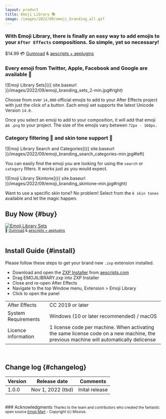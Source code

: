 ```yaml
---
layout: product
title: Emoji Library 📚
image: /images/2022/09/emoji_branding_all.gif
---
```


### With Emoji Library, there is finally an easy way to add emojis to your `After Effects` compositions. So simple, yet so necessary!

<span class="price-tag price-tag--two-lines">
  <span class="price-tag__main">$14.99</span>
  <span>💳 <a href="https://jamesxdigital.gumroad.com/l/emojilibrary">Gumroad</a> & <a href="https://aescripts.com/" target="_blank">aescripts + aeplugins</a></span>
</span>

### Every emoji from Twitter, Apple, Facebook and Google are available 👏

![Emoji Library Sets]({{ site.baseurl }}/images/2022/09/emoji_branding_sets_2-min.jpg#right)

Choose from over `14,000` official emojis to add to your After Effects project with just the click of a button. Each emoji set supports the latest Unicode Version `14.0.`

Once you select an emoji to add to your composition, it will add that emoji as `.png` to your project. The size of the emojis vary between `72px - 160px.`

### Category filtering 🔎 and skin tone support 👬

![Emoji Library Search and Categories]({{ site.baseurl }}/images/2022/09/emoji_branding_search_categories-min.jpg#left)

You can easily find the emoji you are looking for using the `search` or `category` filters. It works just as you would expect.

![Emoji Library Skintone]({{ site.baseurl }}/images/2022/09/emoji_branding_skintone-min.jpg#right)

Want to use a specific skin tone? No problem! Select from the `6 skin tones` available and let the magic happen.

<span class="clear"></span>

## Buy Now {#buy}

<script src="https://gumroad.com/js/gumroad-embed.js"></script>
<div id="iframe-wrapper">
<div class="gumroad-product-embed">
<a href="https://jamesxdigital.gumroad.com/l/emojilibrary"><img src="{{ site.baseurl }}/images/2022/09/emoji_branding_sets_2-min.jpg" alt="Emoji Library Sets"></a></div>
<span id="iframe-overlay" class="price-tag price-tag--two-lines">
  <span class="price-tag__main"><small>🔗 <a href="https://jamesxdigital.gumroad.com/l/emojilibrary">Gumroad</a> & <a href="https://aescripts.com/" target="_blank">aescripts + aeplugins</a></small></span>
</span>
</div>

<br/>

## Install Guide {#install}

Please follow these steps to get your brand new `.zxp` extension installed.

- Download and open the <a href="https://aescripts.com/learn/zxp-installer/" target="_blank">ZXP Installer</a> from <a href="https://aescripts.com" target="_blank">aescripts.com</a>
- Drag EMOJILIBRARY.zxp into ZXP Installer
- Close and re-open After Effects
- Navigate to the top Window menu, Extension > Emoji Library
- Click to open the panel

<table>
 <tbody>
  <tr>
   <td>After Effects</td>
   <td>CC 2019 or later</td>
  </tr>
  <tr>
   <td>System Requirements</td>
   <td>Windows (10 or later recommended) / macOS</td>
  </tr>
  <tr>
   <td>Licence information</td>
   <td>1 license code per machine. When activating the same license code on a new machine, the previous machine will automatically delicense</td>
  </tr>
 </tbody>
</table>

<br/>

## Change log {#changelog}

<table>
 <tbody>
 <thead>
    <th>Version</th>
    <th>Release date</th>
    <th>Comments</th>
  </thead>
  <tr>
    <td>1.0.0</td>
    <td>Nov 1, 2022 (tbd)</td>
    <td>Inital release</td>
  </tr>
 </tbody>
</table>

<br/>
### Acknowledgments
<small>Thanks to the team and contributors who created the fantastic open source <a href="https://github.com/missive/emoji-mart" target="_blank">Emoji Mart</a> - Copyright (c) Missive.</small>
